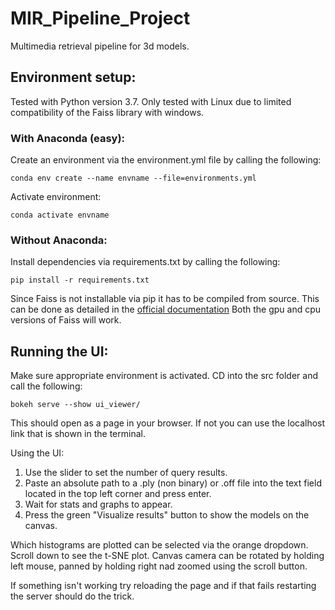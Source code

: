 # MIR_Pipeline_Project


Multimedia retrieval pipeline for 3d models.





## Environment setup: ## 

Tested with Python version 3.7.
Only tested with Linux due to limited compatibility of the Faiss library with windows.

### With Anaconda (easy): ### 

Create an environment via the environment.yml file by calling the following:

```
conda env create --name envname --file=environments.yml
```

Activate environment:
```
conda activate envname
```

### Without Anaconda: ####

Install dependencies via requirements.txt by calling the following:

```
pip install -r requirements.txt
```

Since Faiss is not installable via pip it has to be compiled from source. This can be done
as detailed in the [official documentation](https://github.com/facebookresearch/faiss/blob/master/INSTALL.md)
Both the gpu and cpu versions of Faiss will work.


## Running the UI: ##
Make sure appropriate environment is activated.
CD into the src folder and call the following:

```
bokeh serve --show ui_viewer/
```

This should open as a page in your browser. If not you can use the localhost link that is shown in the terminal.



Using the UI:

1. Use the slider to set the number of query results.
2. Paste an absolute path to a .ply (non binary) or .off file into the text field located in the top left corner and press enter.
3. Wait for stats and graphs to appear.
4. Press the green "Visualize results" button to show the models on the canvas.

Which histograms are plotted can be selected via the orange dropdown.
Scroll down to see the t-SNE plot.
Canvas camera can be rotated by holding left mouse, panned by holding right nad zoomed using  the scroll button.

If something isn't working try reloading the page and if that fails restarting the server should do the trick. 


